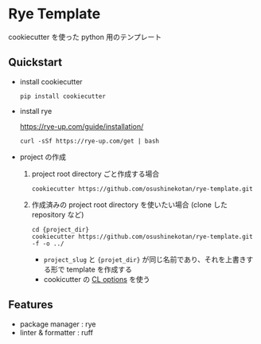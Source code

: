 # Rye Template

cookiecutter を使った python 用のテンプレート

## Quickstart

- install cookiecutter

    ```
    pip install cookiecutter
    ```

- install rye

    https://rye-up.com/guide/installation/

    ```
    curl -sSf https://rye-up.com/get | bash
    ```

- project の作成 
    1. project root directory ごと作成する場合

        ```
        cookiecutter https://github.com/osushinekotan/rye-template.git
        ```
    
    2. 作成済みの project root directory を使いたい場合 (clone した repository など)

        ```
        cd {project_dir}
        cookiecutter https://github.com/osushinekotan/rye-template.git -f -o ../
        ```

        - `project_slug` と `{projet_dir}` が同じ名前であり、それを上書きする形で template を作成する
        - cookicutter の [CL options](https://cookiecutter.readthedocs.io/en/1.7.0/advanced/cli_options.html) を使う

## Features

- package manager : rye
- linter & formatter : ruff 

